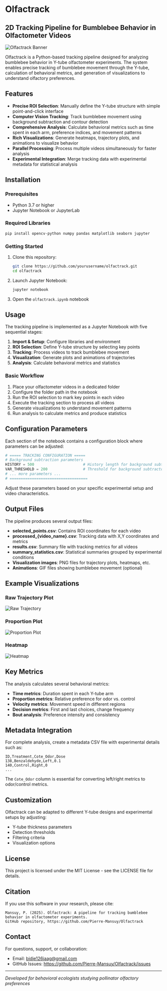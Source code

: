 # Olfactrack

## 2D Tracking Pipeline for Bumblebee Behavior in Olfactometer Videos

![Olfactrack Banner](https://github.com/yourusername/olfactrack/raw/main/examples/banner.png)

Olfactrack is a Python-based tracking pipeline designed for analyzing bumblebee behavior in Y-tube olfactometer experiments. The system enables precise tracking of bumblebee movement through the Y-tube, calculation of behavioral metrics, and generation of visualizations to understand olfactory preferences.

## Features

- **Precise ROI Selection**: Manually define the Y-tube structure with simple point-and-click interface
- **Computer Vision Tracking**: Track bumblebee movement using background subtraction and contour detection
- **Comprehensive Analysis**: Calculate behavioral metrics such as time spent in each arm, preference indices, and movement patterns
- **Rich Visualizations**: Generate heatmaps, trajectory plots, and animations to visualize behavior
- **Parallel Processing**: Process multiple videos simultaneously for faster analysis
- **Experimental Integration**: Merge tracking data with experimental metadata for statistical analysis

## Installation

### Prerequisites

- Python 3.7 or higher
- Jupyter Notebook or JupyterLab

### Required Libraries

```bash
pip install opencv-python numpy pandas matplotlib seaborn jupyter
```

### Getting Started

1. Clone this repository:
   ```bash
   git clone https://github.com/yourusername/olfactrack.git
   cd olfactrack
   ```

2. Launch Jupyter Notebook:
   ```bash
   jupyter notebook
   ```

3. Open the `olfactrack.ipynb` notebook

## Usage

The tracking pipeline is implemented as a Jupyter Notebook with five sequential stages:

1. **Import & Setup**: Configure libraries and environment
2. **ROI Selection**: Define Y-tube structure by selecting key points
3. **Tracking**: Process videos to track bumblebee movement
4. **Visualization**: Generate plots and animations of trajectories
5. **Analysis**: Calculate behavioral metrics and statistics

### Basic Workflow

1. Place your olfactometer videos in a dedicated folder
2. Configure the folder path in the notebook
3. Run the ROI selection to mark key points in each video
4. Execute the tracking section to process all videos
5. Generate visualizations to understand movement patterns
6. Run analysis to calculate metrics and produce statistics

## Configuration Parameters

Each section of the notebook contains a configuration block where parameters can be adjusted:

```python
# ===== TRACKING CONFIGURATION =====
# Background subtraction parameters
HISTORY = 500                      # History length for background subtractor
VAR_THRESHOLD = 200                # Threshold for background subtractor
# ... more parameters ...
# ===================================
```

Adjust these parameters based on your specific experimental setup and video characteristics.

## Output Files

The pipeline produces several output files:

- **selected_points.csv**: Contains ROI coordinates for each video
- **processed_{video_name}.csv**: Tracking data with X,Y coordinates and metrics
- **results.csv**: Summary file with tracking metrics for all videos
- **summary_statistics.csv**: Statistical summaries grouped by experimental conditions
- **Visualization images**: PNG files for trajectory plots, heatmaps, etc.
- **Animations**: GIF files showing bumblebee movement (optional)

## Example Visualizations

### Raw Trajectory Plot
![Raw Trajectory](https://github.com/yourusername/olfactrack/raw/main/examples/raw_trajectory.png)

### Proportion Plot
![Proportion Plot](https://github.com/yourusername/olfactrack/raw/main/examples/proportion_plot.png)

### Heatmap
![Heatmap](https://github.com/yourusername/olfactrack/raw/main/examples/heatmap.png)

## Key Metrics

The analysis calculates several behavioral metrics:

- **Time metrics**: Duration spent in each Y-tube arm
- **Proportion metrics**: Relative preference for odor vs. control
- **Velocity metrics**: Movement speed in different regions
- **Decision metrics**: First and last choices, change frequency
- **Bout analysis**: Preference intensity and consistency

## Metadata Integration

For complete analysis, create a metadata CSV file with experimental details such as:

```
ID,Treatment,Cote_Odor,Dose
138,Benzaldehyde,Left,0.1
140,Control,Right,0
...
```

The `Cote_Odor` column is essential for converting left/right metrics to odor/control metrics.

## Customization

Olfactrack can be adapted to different Y-tube designs and experimental setups by adjusting:

- Y-tube thickness parameters
- Detection thresholds
- Filtering criteria
- Visualization options

## License

This project is licensed under the MIT License - see the LICENSE file for details.

## Citation

If you use this software in your research, please cite:

```
Mansuy, P. (2025). Olfactrack: A pipeline for tracking bumblebee behavior in olfactometer experiments. 
GitHub repository, https://github.com/Pierre-Mansuy/Olfactrack
```

## Contact

For questions, support, or collaboration:

- Email: bidje126jaag@gmail.com
- GitHub Issues: https://github.com/Pierre-Mansuy/Olfactrack/issues

---

*Developed for behavioral ecologists studying pollinator olfactory preferences*
